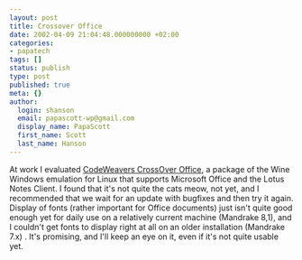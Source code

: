 ```yaml
---
layout: post
title: Crossover Office
date: 2002-04-09 21:04:48.000000000 +02:00
categories:
- papatech
tags: []
status: publish
type: post
published: true
meta: {}
author:
  login: shanson
  email: papascott-wp@gmail.com
  display_name: PapaScott
  first_name: Scott
  last_name: Hanson
---
```

<p>At work I evaluated <a href="http://www.codeweavers.com/products/office/">CodeWeavers CrossOver Office</a>, a package of the Wine Windows emulation for Linux that supports Microsoft Office and the Lotus Notes Client. I found that it's not quite the cats meow, not yet, and I recommended that we wait for an update with bugfixes and then try it again. Display of fonts (rather important for Office documents) just isn't quite good enough yet for daily use on a relatively current machine (Mandrake 8,1), and I couldn't get fonts to display right at all on an older installation (Mandrake 7.x) . It's promising, and I'll keep an eye on it, even if it's not quite usable yet.</p>
